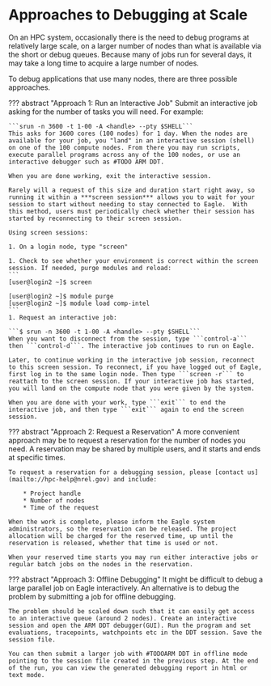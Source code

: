 # Approaches to Debugging at Scale

On an HPC system, occasionally there is the need to debug programs at relatively large scale, on a larger number of nodes than what is available via the short or debug queues. Because many of jobs run for several days, it may take a long time to acquire a large number of nodes.

To debug applications that use many nodes, there are three possible approaches.

??? abstract "Approach 1: Run an Interactive Job"
    Submit an interactive job asking for the number of tasks you will need. For example:

    ```srun -n 3600 -t 1-00 -A <handle> --pty $SHELL```
    This asks for 3600 cores (100 nodes) for 1 day. When the nodes are available for your job, you "land" in an interactive session (shell) on one of the 100 compute nodes. From there you may run scripts, execute parallel programs across any of the 100 nodes, or use an interactive debugger such as #TODO ARM DDT.

    When you are done working, exit the interactive session.

    Rarely will a request of this size and duration start right away, so running it within a ***screen session*** allows you to wait for your session to start without needing to stay connected to Eagle.  With this method, users must periodically check whether their session has started by reconnecting to their screen session.

    Using screen sessions:

    1. On a login node, type "screen"

    1. Check to see whether your environment is correct within the screen session. If needed, purge modules and reload:
    ```
    [user@login2 ~]$ screen

    [user@login2 ~]$ module purge
    [user@login2 ~]$ module load comp-intel
    ```
    1. Request an interactive job:

    ```$ srun -n 3600 -t 1-00 -A <handle> --pty $SHELL```
    When you want to disconnect from the session, type ```control-a``` then ```control-d```. The interactive job continues to run on Eagle.

    Later, to continue working in the interactive job session, reconnect to this screen session. To reconnect, if you have logged out of Eagle, first log in to the same login node. Then type ```screen -r``` to reattach to the screen session. If your interactive job has started, you will land on the compute node that you were given by the system.

    When you are done with your work, type ```exit``` to end the interactive job, and then type ```exit``` again to end the screen session.

??? abstract "Approach 2: Request a Reservation"
    A more convenient approach may be to request a reservation for the number of nodes you need.  A reservation may be shared by multiple users, and it starts and ends at specific times.  
    
    To request a reservation for a debugging session, please [contact us](mailto://hpc-help@nrel.gov) and include:

        * Project handle 
        * Number of nodes 
        * Time of the request
        
    When the work is complete, please inform the Eagle system administrators, so the reservation can be released. The project allocation will be charged for the reserved time, up until the reservation is released, whether that time is used or not.

    When your reserved time starts you may run either interactive jobs or regular batch jobs on the nodes in the reservation.

??? abstract "Approach 3: Offline Debugging"
    It might be difficult to debug a large parallel job on Eagle interactively. An alternative is to debug the problem by submitting a job for offline debugging. 

    The problem should be scaled down such that it can easily get access to an interactive queue (around 2 nodes). Create an interactive session and open the ARM DDT debugger(GUI). Run the program and set evaluations, tracepoints, watchpoints etc in the DDT session. Save the session file. 

    You can then submit a larger job with #TODOARM DDT in offline mode pointing to the session file created in the previous step. At the end of the run, you can view the generated debugging report in html or text mode.
